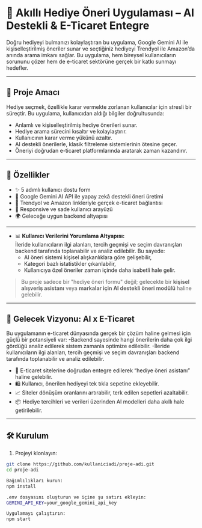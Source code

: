 # 🎁 Akıllı Hediye Öneri Uygulaması – AI Destekli & E-Ticaret Entegre

Doğru hediyeyi bulmanızı kolaylaştıran bu uygulama, Google Gemini AI ile kişiselleştirilmiş öneriler sunar ve seçtiğiniz hediyeyi 
Trendyol ile Amazon’da anında arama imkanı sağlar. 
Bu uygulama, hem bireysel kullanıcıların sorununu çözer hem de e-ticaret sektörüne gerçek bir katkı sunmayı hedefler.

---

## 🚀 Proje Amacı

Hediye seçmek, özellikle karar vermekte zorlanan kullanıcılar için stresli bir süreçtir. Bu uygulama, kullanıcıdan aldığı bilgiler doğrultusunda:

- Anlamlı ve kişiselleştirilmiş hediye önerileri sunar.
- Hediye arama sürecini kısaltır ve kolaylaştırır.
- Kullanıcının karar verme yükünü azaltır.
- AI destekli önerilerle, klasik filtreleme sistemlerinin ötesine geçer.
- Öneriyi doğrudan e-ticaret platformlarında aratarak zaman kazandırır.

---

## 🌟 Özellikler

- ✨ 5 adımlı kullanıcı dostu form 
- 🧠 Google Gemini AI API ile yapay zekâ destekli öneri üretimi
- 🛒 Trendyol ve Amazon linkleriyle gerçek e-ticaret bağlantısı
- 📱 Responsive ve sade kullanıcı arayüzü
- 🌍 Geleceğe uygun backend altyapısı

---



- 📊 **Kullanıcı Verilerini Yorumlama Altyapısı:**  
  İleride kullanıcıların ilgi alanları, tercih geçmişi ve seçim davranışları backend tarafında toplanabilir ve analiz edilebilir. Bu sayede:
    - AI öneri sistemi kişisel alışkanlıklara göre gelişebilir,
    - Kategori bazlı istatistikler çıkarılabilir,
    - Kullanıcıya özel öneriler zaman içinde daha isabetli hale gelir.


> Bu proje sadece bir "hediye öneri formu" değil; gelecekte bir **kişisel alışveriş asistanı** veya **markalar için AI destekli öneri modülü** haline gelebilir.

---

## 🧭 Gelecek Vizyonu: AI x E-Ticaret

Bu uygulamanın e-ticaret dünyasında gerçek bir çözüm haline gelmesi için güçlü bir potansiyeli var:
  -Backend sayesinde hangi önerilerin daha çok ilgi gördüğü analiz edilerek sistem zamanla optimize edilebilir.
 -İleride kullanıcıların ilgi alanları, tercih geçmişi ve seçim davranışları backend tarafında toplanabilir ve analiz edilebilir.
- 🔗 E-ticaret sitelerine doğrudan entegre edilerek “hediye öneri asistanı” haline gelebilir.
- 🛍️ Kullanıcı, önerilen hediyeyi tek tıkla sepetine ekleyebilir.
- 📈 Siteler dönüşüm oranlarını artırabilir, terk edilen sepetleri azaltabilir.
- 📦 Hediye tercihleri ve verileri üzerinden AI modelleri daha akıllı hale getirilebilir.

---

## 🛠️ Kurulum

1. Projeyi klonlayın:
```bash
git clone https://github.com/kullaniciadi/proje-adi.git
cd proje-adi

Bağımlılıkları kurun:
npm install

.env dosyasını oluşturun ve içine şu satırı ekleyin:
GEMINI_API_KEY=your_google_gemini_api_key

Uygulamayı çalıştırın:
npm start


